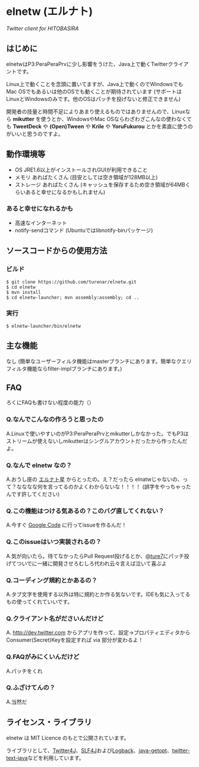 # elnetw (エルナト)
_Twitter client for HITOBASIRA_

## はじめに

elnetwはP3:PeraPeraPrvに少し影響をうけた、Java上で動くTwitterクライアントです。

Linux上で動くことを念頭に置いてますが、Java上で動くのでWindowsでもMac OSでもあるいは他のOSでも動くことが期待されています (サポートはLinuxとWindowsのみです。他のOSはパッチを投げないと修正できません)

開発者の技量と時間不足によりあまり使えるものではありませんので、Linuxなら **mikutter** を使うとか、WindowsやMac OSならわざわざこんなの使わなくても **TweetDeck** や **(Open)Tween** や **Krile** や **YoruFukurou** とかを素直に使うのがいいと思うのですよ。

## 動作環境等

 * OS
     JRE1.6以上がインストールされGUIが利用できること
 * メモリ
     あればたくさん (目安としては空き領域が128MB以上)
 * ストレージ
     あればたくさん (キャッシュを保存するため空き領域が64MBくらいあると幸せになるかもしれません)

### あると幸せになれるかも

 * 高速なインターネット
 * notify-sendコマンド (Ubuntuではlibnotify-binパッケージ)

## ソースコードからの使用方法

### ビルド

    $ git clone https://github.com/turenar/elnetw.git
    $ cd elnetw
    $ mvn install
    $ cd elnetw-launcher; mvn assembly:assembly; cd ..

### 実行

    $ elnetw-launcher/bin/elnetw

## 主な機能

なし (簡単なユーザーフィルタ機能はmasterブランチにあります。簡単なクエリフィルタ機能ならfilter-implブランチにあります。)

## FAQ
ろくにFAQも書けない程度の能力（）
### Q.なんでこんなの作ろうと思ったの
A.Linuxで使いやすいのがP3:PeraPeraPrvとmikutterしかなかった。でもP3はストリームが使えないしmikutterはシングルアカウントだったから作ったんだよ。
### Q.なんで elnetw なの？
A.おうし座の [エルナト星](http://ja.wikipedia.org/wiki/%E3%82%A8%E3%83%AB%E3%83%8A%E3%83%88) からとったの。え？だったら elnatwじゃないの、って？なななな何を言ってるのかよくわからないな！！！！ (誤字をやっちゃったんです許してください)
### Q.この機能はつける気あるの？このバグ直してくれない？
A.今すぐ [Google Code](http://code.google.com/p/turetwcl/issues/list) に行ってissueを作るんだ！
### Q.このissueはいつ実装されるの？
A.気が向いたら。待てなかったらPull Request投げるとか、[@ture7]にパッチ投げてついでに一緒に開発させろむしろ代われ云々言えば泣いて喜ぶよ
### Q.コーディング規約とかあるの？
A.タブ文字を使用する以外は特に規約とか作る気ないです。IDEも気に入ってるもの使ってくれていいです。
### Q.クライアント名がださいんだけど
A. http://dev.twitter.com からアプリを作って、設定→プロパティエディタからConsumer(Secret)Keyを設定すれば via 部分が変わるよ！
### Q.FAQがみにくいんだけど
A.パッチをくれ
### Q.ふざけてんの？
A.当然だ

## ライセンス・ライブラリ

elnetw は MIT Licence のもとで公開されています。

ライブラリとして、[Twitter4J]、[SLF4J]および[Logback]、[java-getopt]、[twitter-text-java]などを利用しています。

[@ture7]: http://twitter.com/ture7 "ごにょごにょやってるひとのTwitterアカウント"
[Twitter4J]: http://twitter4j.org/ "Twitter4J - A Java library for the Twitter API"
[SLF4J]: http://slf4j.org/ "Simple Logging Facade for Java (SLF4J)"
[Logback]: http://logback.qos.ch/ "Logback"
[java-getopt]: http://www.urbanophile.com/arenn/hacking/download.html#getopt "GNU Getopt - Java port"
[twitter-text-java]: https://github.com/twitter/twitter-text-java "A Java implementation of Twitter's text processing library"
